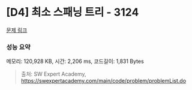 # [D4] 최소 스패닝 트리 - 3124 

[문제 링크](https://swexpertacademy.com/main/code/problem/problemDetail.do?contestProbId=AV_mSnmKUckDFAWb) 

### 성능 요약

메모리: 120,928 KB, 시간: 2,206 ms, 코드길이: 1,831 Bytes



> 출처: SW Expert Academy, https://swexpertacademy.com/main/code/problem/problemList.do